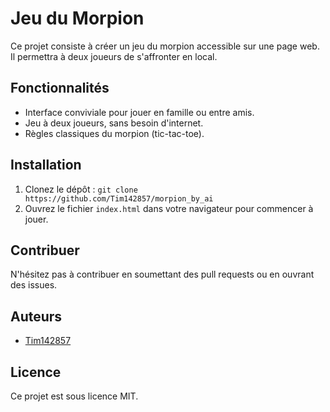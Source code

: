 # Jeu du Morpion

Ce projet consiste à créer un jeu du morpion accessible sur une page web. Il permettra à deux joueurs de s'affronter en local.

## Fonctionnalités
- Interface conviviale pour jouer en famille ou entre amis.
- Jeu à deux joueurs, sans besoin d'internet.
- Règles classiques du morpion (tic-tac-toe).

## Installation
1. Clonez le dépôt : `git clone https://github.com/Tim142857/morpion_by_ai`
2. Ouvrez le fichier `index.html` dans votre navigateur pour commencer à jouer.

## Contribuer
N'hésitez pas à contribuer en soumettant des pull requests ou en ouvrant des issues.

## Auteurs
- [Tim142857](https://github.com/Tim142857)

## Licence
Ce projet est sous licence MIT.
